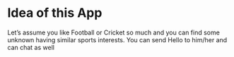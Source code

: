 # Idea of this App

Let’s assume you like Football or Cricket so much and you can find
some unknown having similar sports interests. You can send Hello to him/her and can chat as well
